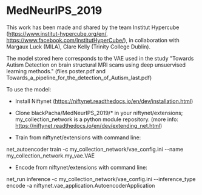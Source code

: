 # MedNeurIPS_2019

This work has been made and shared by the team Institut Hypercube (https://www.institut-hypercube.org/en/, https://www.facebook.com/InstitutHyperCube/), in collaboration with Margaux Luck (MILA), Clare Kelly (Trinity College Dublin).

The model stored here corresponds to the VAE used in the study "Towards Autism Detection on brain structural MRI scans using deep unsuervised learning methods." (files poster.pdf and Towards_a_pipeline_for_the_detection_of_Autism_last.pdf)

To use the model: 


- Install Niftynet (https://niftynet.readthedocs.io/en/dev/installation.html)


- Clone blackPacha/MedNeurIPS_2019/* in your niftynet/extensions; my_collection_network is a python module repository.
(more info: https://niftynet.readthedocs.io/en/dev/extending_net.html)


- Train from niftynet/extensions with command line: 

net_autoencoder train -c my_collection_network/vae_config.ini --name my_collection_network.my_vae.VAE


- Encode from niftynet/extensions with command line: 

net_run inference -c my_collection_network/vae_config.ini --inference_type encode -a niftynet.vae_application.AutoencoderApplication
